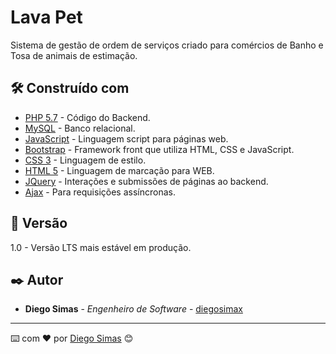 # Lava Pet
Sistema de gestão de ordem de serviços criado para comércios de Banho e Tosa de animais de estimação.

## 🛠️ Construído com

* [PHP 5.7](https://www.php.net/releases/) - Código do Backend. 
* [MySQL](https://www.mysql.com/) - Banco relacional.
* [JavaScript](https://developer.mozilla.org/pt-BR/docs/Web/JavaScript) - Linguagem script para páginas web.
* [Bootstrap](https://getbootstrap.com/) - Framework front que utiliza HTML, CSS e JavaScript.
* [CSS 3](https://developer.mozilla.org/pt-BR/docs/Web/CSS) - Linguagem de estilo.
* [HTML 5](https://pt.wikipedia.org/wiki/HTML5) - Linguagem de marcação para WEB.
* [JQuery](https://jquery.com/) - Interações e submissões de páginas ao backend.
* [Ajax](https://api.jquery.com/jQuery.ajax/) - Para requisições assíncronas.

## 📌 Versão

1.0 - Versão LTS mais estável em produção. 

## ✒️ Autor

* **Diego Simas** - *Engenheiro de Software* - [diegosimax](https://github.com/diegosimax)
---
⌨️ com ❤️ por [Diego Simas](https://github.com/diegosimax) 😊